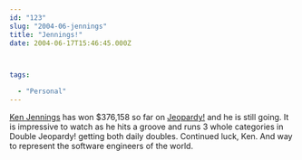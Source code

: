 ```yaml
---
id: "123"
slug: "2004-06-jennings"
title: "Jennings!"
date: 2004-06-17T15:46:45.000Z



tags:

  - "Personal"
---
```

<div class="sqs-html-content">
  <p><a href="http://www.jeopardy.com/gena.pjw?cont=_kenjennings&cat=contestant" shape="rect">Ken Jennings</a> has won $376,158 so far on <a href="http://en.wikipedia.org/wiki/Jeopardy" shape="rect">Jeopardy!</a> and he is still going.  It is impressive to watch as he hits a groove and runs 3 whole categories in Double Jeopardy! getting both daily doubles.  Continued luck, Ken.  And way to represent the software engineers of the world.</p>
</div>
